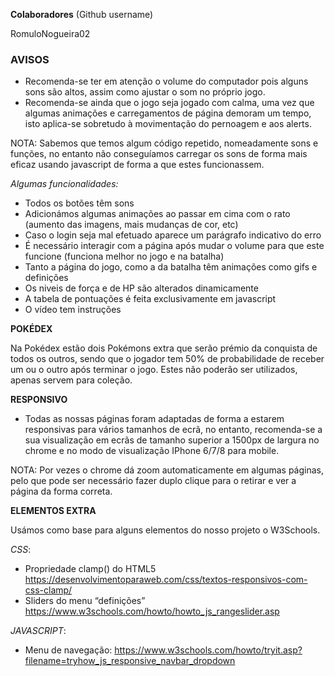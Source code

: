 **Colaboradores** (Github username)

RomuloNogueira02

### AVISOS

- Recomenda-se ter em atenção o volume do computador pois alguns sons são altos, assim como ajustar o som no próprio jogo.
- Recomenda-se ainda que o jogo seja jogado com calma, uma vez que algumas animações e carregamentos de página demoram um tempo, isto aplica-se sobretudo à movimentação do pernoagem e aos alerts.

NOTA: Sabemos que temos algum código repetido, nomeadamente sons e funções, no entanto não conseguíamos carregar os sons de forma mais eficaz usando javascript de forma a que estes funcionassem.

*Algumas funcionalidades:*

- Todos os botões têm sons 
- Adicionámos algumas animações ao passar em cima com o rato (aumento das imagens, mais mudanças de cor, etc)
- Caso o login seja mal efetuado aparece um parágrafo indicativo do erro
- É necessário interagir com a página após mudar o volume para que este funcione (funciona melhor no jogo e na batalha) 
- Tanto a página do jogo, como a da batalha têm animações como gifs e definições
- Os niveis de força e de HP são alterados dinamicamente
- A tabela de pontuações é feita exclusivamente em javascript
- O vídeo tem instruções

**POKÉDEX**

Na Pokédex estão dois Pokémons extra que serão prémio da conquista de todos os outros, sendo que o jogador tem 50% de probabilidade de receber um ou o outro após terminar o jogo. Estes não poderão ser utilizados, apenas servem para coleção. 

**RESPONSIVO**

* Todas as nossas páginas foram adaptadas de forma a estarem responsivas para vários tamanhos de ecrã, no entanto, recomenda-se a sua visualização em ecrãs de tamanho superior a 1500px de largura no chrome e no modo de visualização IPhone 6/7/8 para mobile.

NOTA: Por vezes o chrome dá zoom automaticamente em algumas páginas, pelo que pode ser necessário fazer duplo clique para o retirar e ver a página da forma correta.

**ELEMENTOS EXTRA**

Usámos como base para alguns elementos do nosso projeto o W3Schools.

*CSS*:

- Propriedade clamp() do HTML5
  https://desenvolvimentoparaweb.com/css/textos-responsivos-com-css-clamp/
- Sliders do menu “definições”
  https://www.w3schools.com/howto/howto_js_rangeslider.asp

*JAVASCRIPT*:

- Menu de navegação:
  https://www.w3schools.com/howto/tryit.asp?filename=tryhow_js_responsive_navbar_dropdown

